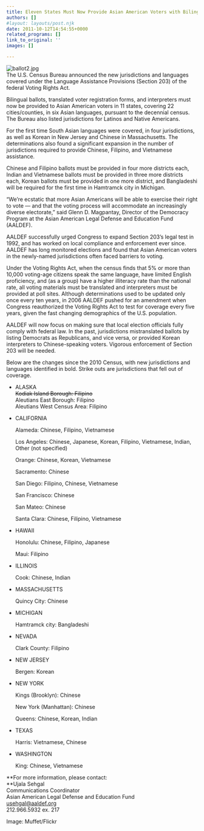 ```yaml
---
title: Eleven States Must Now Provide Asian American Voters with Bilingual Ballots
authors: []
#layout: layouts/post.njk
date: 2011-10-12T14:54:55+0000
related_programs: []
link_to_original: ''
images: []

---
```

![ballot2.jpg](/uploads/ballot2.jpg)  
The U.S. Census Bureau announced the new jurisdictions and languages covered under the Language Assistance Provisions (Section 203) of the federal Voting Rights Act.

Bilingual ballots, translated voter registration forms, and interpreters must now be provided to Asian American voters in 11 states, covering 22 cities/counties, in six Asian languages, pursuant to the decennial census. The Bureau also listed jurisdictions for Latinos and Native Americans.

For the first time South Asian languages were covered, in four jurisdictions, as well as Korean in New Jersey and Chinese in Massachusetts. The determinations also found a significant expansion in the number of jurisdictions required to provide Chinese, Filipino, and Vietnamese assistance.

Chinese and Filipino ballots must be provided in four more districts each, Indian and Vietnamese ballots must be provided in three more districts each, Korean ballots must be provided in one more district, and Bangladeshi will be required for the first time in Hamtramck city in Michigan.

“We’re ecstatic that more Asian Americans will be able to exercise their right to vote — and that the voting process will accommodate an increasingly diverse electorate,” said Glenn D. Magpantay, Director of the Democracy Program at the Asian American Legal Defense and Education Fund (AALDEF).

AALDEF successfully urged Congress to expand Section 203’s legal test in 1992, and has worked on local compliance and enforcement ever since. AALDEF has long monitored elections and found that Asian American voters in the newly-named jurisdictions often faced barriers to voting.

Under the Voting Rights Act, when the census finds that 5% or more than 10,000 voting-age citizens speak the same language, have limited English proficiency, and (as a group) have a higher illiteracy rate than the national rate, all voting materials must be translated and interpreters must be provided at poll sites. Although determinations used to be updated only once every ten years, in 2006 AALDEF pushed for an amendment when Congress reauthorized the Voting Rights Act to test for coverage every five years, given the fast changing demographics of the U.S. population.

AALDEF will now focus on making sure that local election officials fully comply with federal law. In the past, jurisdictions mistranslated ballots by listing Democrats as Republicans, and vice versa, or provided Korean interpreters to Chinese-speaking voters. Vigorous enforcement of Section 203 will be needed.

Below are the changes since the 2010 Census, with new jurisdictions and languages identified in bold. Strike outs are jurisdictions that fell out of coverage.

* ALASKA  
  <strike>Kodiak Island Borough: Filipino</strike>  
  Aleutians East Borough: Filipino  
  Aleutians West Census Area: Filipino


* CALIFORNIA

  Alameda: Chinese, Filipino, Vietnamese

  Los Angeles: Chinese, Japanese, Korean, Filipino, Vietnamese, Indian, Other (not specified)

  Orange: Chinese, Korean, Vietnamese

  Sacramento: Chinese

  San Diego: Filipino, Chinese, Vietnamese

  San Francisco: Chinese

  San Mateo: Chinese

  Santa Clara: Chinese, Filipino, Vietnamese


* HAWAII

  Honolulu: Chinese, Filipino, Japanese

  Maui: Filipino


* ILLINOIS

  Cook: Chinese, Indian


* MASSACHUSETTS

  Quincy City: Chinese


* MICHIGAN

  Hamtramck city: Bangladeshi


* NEVADA

  Clark County: Filipino


* NEW JERSEY

  Bergen: Korean


* NEW YORK

  Kings (Brooklyn): Chinese

  New York (Manhattan): Chinese

  Queens: Chinese, Korean, Indian


* TEXAS

  Harris: Vietnamese, Chinese


* WASHINGTON

  King: Chinese, Vietnamese

**For more information, please contact:  
**Ujala Sehgal  
Communications Coordinator  
Asian American Legal Defense and Education Fund  
[usehgal@aaldef.org](mailto:usehgal@aaldef.org)  
212\.966.5932 ex. 217

Image: Muffet/Flickr